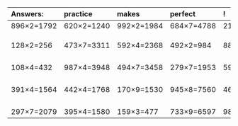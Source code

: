 | Answers: | practice | makes | perfect | ! |
| :--- | :--- | :--- | :--- | :--- |
| 896×2=1792 | 620×2=1240 | 992×2=1984 | 684×7=4788 | 219×9=1971 | 
|   |   |   |   |   | 
|   |   |   |   |   | 
|   |   |   |   |   | 
| 128×2=256 | 473×7=3311 | 592×4=2368 | 492×2=984 | 881×9=7929 | 
|   |   |   |   |   | 
|   |   |   |   |   | 
|   |   |   |   |   | 
|   |   |   |   |   | 
| 108×4=432 | 987×4=3948 | 494×7=3458 | 279×7=1953 | 595×4=2380 | 
|   |   |   |   |   | 
|   |   |   |   |   | 
|   |   |   |   |   | 
|   |   |   |   |   | 
| 391×4=1564 | 442×4=1768 | 170×9=1530 | 945×8=7560 | 460×4=1840 | 
|   |   |   |   |   | 
|   |   |   |   |   | 
|   |   |   |   |   | 
|   |   |   |   |   | 
| 297×7=2079 | 395×4=1580 | 159×3=477 | 733×9=6597 | 982×4=3928 | 
